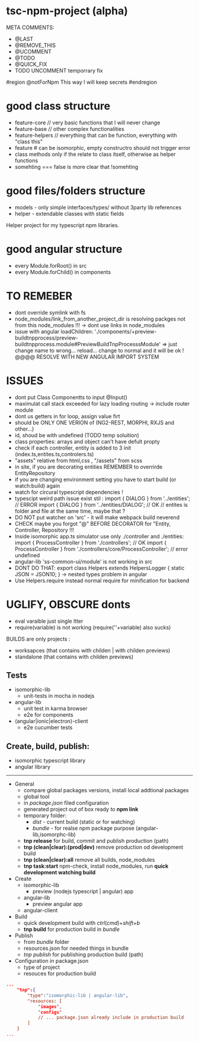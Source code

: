 # tsc-npm-project (alpha)

META COMMENTS:
- @LAST
- @REMOVE_THIS
- @UCOMMENT
- @TODO
- @QUICK_FIX
- TODO UNCOMMENT  temporrary fix

#region @notForNpm
This way I will keep secrets 
#endregion

# good class structure
 - feature-core // very basic functions that I will never change
 - feature-base // other complex functionalities
 - feature-helpers // everything that can be function, everything with "class this"
 - feature # can be isomorphic, empty constructro should not trigger error
 - class methods only if the relate to class itself, otherwise as helper functions
 - somehting === false is more clear that !somehting

# good files/folders structure
- models - only simple interfaces/types/ without 3party lib references
- helper - extendable classes with static fields

Helper project for my typescript npm libraries.

# good angular structure
- every Module.forRoot() in src
- every Module.forChild() in components


# TO REMEBER
- dont override symlink with fs
- node_modules/link_from_another_project_dir is resolving packges not from this node_modules !!! 
      -> dont use links in node_modules
- issue with angular loadChildren: './components/+preview-buildtnpprocess/preview-buildtnpprocess.module#PreviewBuildTnpProcesssModule'
     => just change name to wrong... reload... change to  normal and it will be ok !
  @@@@ RESOLVE WITH NEW ANGULAR IMPORT SYSTEM

# ISSUES
- dont put Class Componentts to input @Input() 
- maximulat call stack exceeded for lazy loading routing -> include router module
- dont us getters in for loop, assign value firt
- should be ONLY ONE VERION of (NG2-REST, MORPHI, RXJS and other...)
- id, shoud be with undefined (TODO temp soluition)
- class properties: arrays and object can't have defult propty
 - check if each controller, entity is added to 3 init (index.ts,entites.ts,controlers.ts)
 - "assets" relative from html,css ,  "/assets" from scss
- in site, if you are decorating entities REMEMBER to overrirde EntityRepository
- if you are changing environment setting you have to start build (or watch:build) again
- watch for circural typescript dependencies !
- typescipt weird path issue exist stil  :
  import { DIALOG } from '../entities'; // ERROR 
  import { DIALOG } from '../entities/DIALOG'; // OK
// entites is folder and file at the same time, maybe that ?
- DO NOT put watcher on 'src' - it will make webpack build neverend
- CHECK maybe you forgot "@" BEFORE DECORATOR for "Entity, Controller, Repository !!!
- Inside isomorphic app.ts simulator use only ./controller and ./entities:
  import { ProcessController } from './controllers'; // OK 
  import { ProcessController } from './controllers/core/ProcessController'; // error undefined
- angular-lib 'ss-common-ui/module' is not working in src
- DONT DO THAT: export class Helpers extends HelpersLogger {  static JSON = JSON10; } -> nested types problem in angular
- Use Helpers.require instead normal require for minification for backend

# UGLIFY, OBSCURE donts
- eval varaible just single ltter
- require(variable) is not working  (require(''+variable) also sucks)


BUILDS are only projects :
 - worksapces (that contains with childen | with childen previews)
 - standalone (that contains with childen previews)

## Tests
- isomorphic-lib 
  + unit-tests in mocha in nodejs
- angular-lib
  + unit test in karma browser
  + e2e for components
- (angular|ionic|electron)-client
  + e2e cucumber tests



## Create, build, publish:
- isomorphic typescript library
- angular library

---


- General
    - compare global packages versions, install local addtional packages
    - global tool
    - in *package.json* filed configuration 
    - generated project out of box ready to **npm link**
    - temporary folder:
        - *dist* - current build (static or for watching)
        - *bundle* - for realse npm package purpose (angular-lib,isomorphc-lib)
    - **tnp release** for build, commit and publish production (path)
    - **tnp (clean|clear):(prod|dev)** remove production od development build
    - **tnp (clean|clear):all** remove all builds, node_modules
    - **tnp task:start** npm-check, install node_modules, run **quick development watching build**
- Create
    - isomorphic-lib
        - preview (nodejs typescript | angular) app
    - angular-lib
        - preview angular app
    - angular-client        
- Build
    - quick development build with *ctrl*(*cmd*)+*shift*+*b*
    - **tnp build** for production build in *bundle*
- Publish
    - from *bundle* folder
    - resources.json for needed things in bundle
    - *tnp publish* for publishing production build (path)
- Configuration in package.json
    - type of project
    - resouces for production build
```json
...
    "tnp":{
        "type":"isomorphic-lib | angular-lib",
        "resources: [
            "images",
            "configs"
            // ... package.json already include in production build
        ]
    }
...
```
